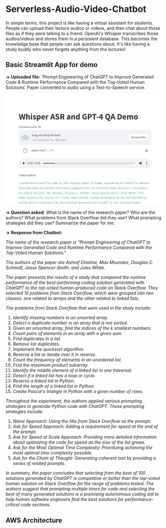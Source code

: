 # Serverless-Audio-Video-Chatbot

In simple terms, this project is like having a virtual assistant for students. People can upload their lecture audios or videos, and then chat about those files as if they were talking to a friend. OpenAI's Whisper transcribes those audios/videos and stores them in a persistent database. This becomes the knowledge base that people can ask questions about. It's like having a study buddy who never forgets anything from the lectures!

## Basic Streamlit App for demo

**-> Uploaded file:** 'Prompt Engineering of ChatGPT to Improve Generated Code & Runtime Performance Compared with the Top-Voted Human Solutions' Paper converted to audio using a Text-to-Speech service.

![Img](https://github.com/abhamidi-1234/Serverless-Audio-Video-Chatbot/blob/main/Streamlit%20App/Capture1.PNG)

**-> Question asked**: What is the name of the research paper? Who are the authors? What problems from Stack Overflow did they use? What prompting strategies did they use? Summarize the paper for me.

**-> Response from Chatbot:** 

*The name of the research paper is "Prompt Engineering of ChatGPT to Improve Generated Code and Runtime Performance Compared with the Top-Voted Human Solutions."*

*The authors of the paper are Ashraf Elnishar, Max Moundez, Douglas C. Schmidt, Jesse Spencer-Smith, and Jules White.*

*The paper presents the results of a study that compared the runtime performance of the best-performing coding solution generated with ChatGPT to the top-voted human-produced code on Stack Overflow. They selected 15 problems from Stack Overflow, which were grouped into two classes: one related to arrays and the other related to linked lists.*

*The problems from Stack Overflow that were used in the study include:*
1. *Identify missing numbers in an unsorted array.*
2. *Detect a duplicate number in an array that is not sorted.*
3. *Given an unsorted array, find the indices of the k smallest numbers.*
4. *Count pairs of elements in an array with a given sum.*
5. *Find duplicates in a list.*
6. *Remove list duplicates.*
7. *Implement the quicksort algorithm.*
8. *Reverse a list or iterate over it in reverse.*
9. *Count the frequency of elements in an unordered list.*
10. *Find the maximum product subarray.*
11. *Identify the middle element of a linked list in one traversal.*
12. *Detect if a linked list has a loop or cycle.*
13. *Reverse a linked list in Python.*
14. *Find the length of a linked list in Python.*
15. *Create Pascal's triangle in Python with a given number of rows.*

*Throughout the experiment, the authors applied various prompting strategies to generate Python code with ChatGPT. These prompting strategies include:*
1. *Naive Approach: Using the title from Stack Overflow as the prompt.*
2. *Ask for Speed Approach: Adding a requirement for speed at the end of the prompt.*
3. *Ask for Speed at Scale Approach: Providing more detailed information about optimizing the code for speed as the size of the list grows.*
4. *Ask for the Most Optimal Time Complexity: Prioritizing achieving the most optimal time complexity possible.*
5. *Ask for the Chain of Thought: Generating coherent text by providing a series of related prompts.*

*In summary, the paper concludes that selecting from the best of 100 solutions generated by ChatGPT is competitive or better than the top-voted human solution on Stack Overflow for the range of problems tested. The authors suggest that prompting multiple times for code and selecting the best of many generated solutions is a promising autonomous coding aid to help human software engineers find the best solutions for performance-critical code sections.*

## AWS Architecture

